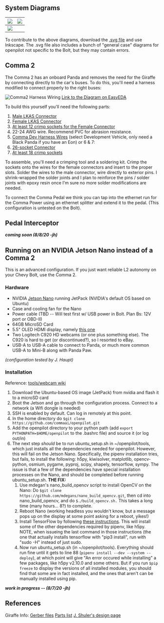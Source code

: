 ## System Diagrams ##

|![](http://justine-haupt.com/bolt/images/openpilot_bolt_comma2.png)| ![](http://justine-haupt.com/bolt/images/openpilot_bolt_jshuler.png)|
| ------------- |:-------------:|
|![](http://justine-haupt.com/bolt/images/openpilot_bolt_NVIDIAJetsonNano.png)|

To contribute to the above diagrams, download the [.svg file](http://www.justine-haupt.com/bolt/images/openpilot_systemdiagram.svg) and use Inkscape. The .svg file also includes a bunch of "general case" diagrams for openpilot not specific to the Bolt, but they may contain errors.

## Comma 2 ##
The Comma 2 has an onboard Panda and removes the need for the Giraffe by connecting directly to the car's buses.  To do this, you'll need a harness modified to connect properly to the right buses:

![Comma2 Harness Wiring](https://i.imgur.com/QGDNHLQ.png)
[Link to the Diagram on EasyEDA](https://easyeda.com/editor#id=76ac44b218d640e2bd9da8de83d87195)

To build this yourself you'll need the following parts:
1. [Male LKAS Connector](https://www.digikey.com/products/en?keywords=34825-0124%20)
2. [Female LKAS Connector](https://www.digikey.com/products/en?keywords=%2034824-0124)
3. [At least 12 crimp sockets for the Female Connector](https://www.digikey.com/product-detail/en/molex/5600230548/WM16762CT-ND/7428700)
4. 22-24 AWG wire.  Recommend PVC for abrasion resistance.
5. [Comma Dev Harness Wires](https://comma.ai/shop/products/comma-car-harness) (select Development Vehicle, only need a Black Panda if you have an Eon) or 6 & 7:
6. [26-socket Connector](https://www.digikey.com/products/en?keywords=5016462600)
7. [At least 18 crimp sockets](https://www.digikey.com/product-detail/en/molex/5016471000/WM6057CT-ND/1787797)  

To assemble, you'll need a crimping tool and a soldering kit.  Crimp the sockets onto the wires for the female connectors and insert to the proper slots.  Solder the wires to the male connector, wire directly to exterior pins. I shrink-wrapped the solder joints and I plan to reinforce the pins / solder joints with epoxy resin once I'm sure no more solder modifications are needed.

To connect the Comma Pedal we think you can tap into the ethernet run for the Comma Power using an ethernet splitter and extend it to the pedal.  (This configuration is untested on the Bolt).

## Pedal Interceptor ##

***coming soon (8/8/20 -jh)***

## Running on an NVIDIA Jetson Nano instead of a Comma 2 ##
This is an advanced configuration. If you just want reliable L2 autonomy on your Chevy Bolt, use the Comma 2.
### Hardware ###
* NVIDIA [Jetson Nano](https://developer.nvidia.com/buy-jetson?product=jetson_nano&location=US) running JetPack (NVIDIA's default OS based on Ubuntu)
* Case and cooling fan for the Nano
* Power cable (TBD -- Will test first w/ USB power in Bolt. Plan Bs: 12V port or OBD-II)
* 64GB MicroSD Card 
* 5.5" OLED HDMI display, namely [this one](https://www.amazon.com/5-5inch-HDMI-AMOLED-Resolution-Capacitive/dp/B07N8WWDRK)
* Two Logitech C920 HD webcams (or one plus something else). The C920 is hard to get (or discontinued?), so I resorted to eBay.
* USB-A to USB-A cable to connect to Panda, or much more common USB-A to Mini-B along with Panda Paw.

*(configuration tested by J. Haupt)*

### Installation ###
Reference: [tools/webcam wiki](https://github.com/commaai/openpilot/tree/master/tools/webcam)
1. Download the Ubuntu-based OS image (JetPack) from nvidia and flash it to a microSD card
2. Boot the Jetson and go through the configuration process. Connect to a network (a Wifi dongle is needed)
3. SSH is enabled by default. Can log in remotely at this point.
4. In the home directory do `$git clone https://github.com/commaai/openpilot.git`
5. Add the openpilot directory to your python path (add `export PYTHONPATH=$HOME/openpilot` to the .bashrc file) and source it (or log out/in)
6. The next step *should* be to run ubuntu_setup.sh in ~/openpilot/tools, which just installs all the dependencies needed for openpilot. However, this will fail on the Jetson Nano. Specifically, the pipenv installation tries, but fails, to install the following: h5py, kiwisolver, matplotlib, opencv-python, osmium, pygame, pyproj, scipy, shapely, tensorflow, sympy. The issue is that a few of the dependencies have special installation processes on the Nano, and should be completed before running ubuntu_setup.sh. **THE FIX:**
    1. Use mdegan's nano_build_opencv script to install OpenCV on the Nano: Do `$git clone https://github.com/mdegans/nano_build_opencv.git`, then cd into nano_build_opencv, and do `$./build_opencv.sh.` This takes a long time (many hours... 8?) to complete.
    2. Reboot Nano (working headless you wouldn't know, but a message pops up on the display at some point asking for a reboot, yikes!)
    3. Install TensorFlow by following [these instructions](https://docs.nvidia.com/deeplearning/frameworks/install-tf-jetson-platform/index.html). This will install some of the other dependencies required by pipenv, like h5py. NOTE, when issueing the last command in those instructions (the one that actually installs tensorflow with "pip3 install", run with "sudo -H" instead of just sudo.
    4. Now run ubuntu_setup.sh (in ~/openpilot/tools). Everything should run fine until it gets to line 88 (`pipenv install --dev --system --deploy`), at which point will give "An error occured while installing" a few packages, like h5py v2.10.0 and some others. But if you run `$pip freeze` to display the versions of all installed modules, you should find that some are in fact installed, and the ones that aren't can be manually installed using pip.

***work in progress -- (8/7/20 -jh)***

## References ##
Giraffe Info:
[Gerber files](http://www.justine-haupt.com/bolt/giraffefab/)
[Parts list](http://www.justine-haupt.com/bolt/giraffeparts/)
[J. Shuler's design page](https://easyeda.com/jshuler/chevy-bolt-openpilot-giraffe-rev-3)
